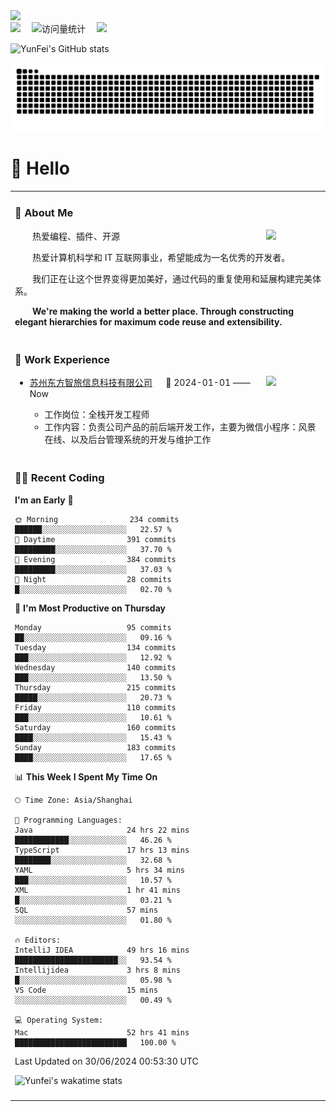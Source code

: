   <!-- dynamic typing effect 动态打字效果 -->
  <div>
    <a href="http://yunfei.plus">
      <img src="https://readme-typing-svg.demolab.com?font=Fira+Code&pause=1000&width=435&lines=console.log(%22Hello%2C%20World%22);祝您今天愉快!&center=true&size=27" />
    </a>
  </div>

  <div>
    <a href="http://yunfei.plus/"><img src="https://img.shields.io/badge/Website-博客-8c36db" /></a>&emsp;
    <!-- visitor -->
    <img src="https://komarev.com/ghpvc/?username=yunfeidog&label=Views&color=orange&style=flat" alt="访问量统计" />&emsp;
    <!-- wakatime -->    
    <a href="https://wakatime.com/@yunfeidog"><img src="https://wakatime.com/badge/user/42d0678c-368b-448b-9a77-5d21c5b55352.svg" /></a>
  </div>

![YunFei's GitHub stats](https://github-readme-stats.vercel.app/api?username=yunfeidog)

![snake](./dist/github-contribution-grid-snake.svg)

#  🙋 Hello

<table>


<tr><td>

### 🤺 About Me

<img align="right" width="88" src="https://cdn.jsdelivr.net/gh/yunfeidog/yunfeidog/assets/images/jobs.png" />

<p>&emsp;&emsp;热爱编程、插件、开源</p>
<p>&emsp;&emsp;热爱计算机科学和 IT 互联网事业，希望能成为一名优秀的开发者。</p>
<p>&emsp;&emsp;我们正在让这个世界变得更加美好，通过代码的重复使用和延展构建完美体系。</p>
<p>&emsp;&emsp;<strong>We're making the world a better place. Through constructing elegant hierarchies for maximum code reuse and extensibility.</strong></p>

</td></tr> 

<tr><td>

### 🏢 Work Experience

<img align="right" width="88" src="https://cdn.jsdelivr.net/gh/yunfeidog/yunfeidog/assets/images/yuanze.png" />

- [苏州东方智旅信息科技有限公司](http://www.leyoobao.com/) &emsp; 📌 2024-01-01 —— Now

    - 工作岗位：全栈开发工程师
    - 工作内容：负责公司产品的前后端开发工作，主要为微信小程序：风景在线、以及后台管理系统的开发与维护工作


</td></tr>

<tr><td>

### 👩‍💻 Recent Coding
<!--START_SECTION:waka-->
**I'm an Early 🐤** 

```text
🌞 Morning                234 commits         ██████░░░░░░░░░░░░░░░░░░░   22.57 % 
🌆 Daytime                391 commits         █████████░░░░░░░░░░░░░░░░   37.70 % 
🌃 Evening                384 commits         █████████░░░░░░░░░░░░░░░░   37.03 % 
🌙 Night                  28 commits          █░░░░░░░░░░░░░░░░░░░░░░░░   02.70 % 
```
📅 **I'm Most Productive on Thursday** 

```text
Monday                   95 commits          ██░░░░░░░░░░░░░░░░░░░░░░░   09.16 % 
Tuesday                  134 commits         ███░░░░░░░░░░░░░░░░░░░░░░   12.92 % 
Wednesday                140 commits         ███░░░░░░░░░░░░░░░░░░░░░░   13.50 % 
Thursday                 215 commits         █████░░░░░░░░░░░░░░░░░░░░   20.73 % 
Friday                   110 commits         ███░░░░░░░░░░░░░░░░░░░░░░   10.61 % 
Saturday                 160 commits         ████░░░░░░░░░░░░░░░░░░░░░   15.43 % 
Sunday                   183 commits         ████░░░░░░░░░░░░░░░░░░░░░   17.65 % 
```


📊 **This Week I Spent My Time On** 

```text
🕑︎ Time Zone: Asia/Shanghai

💬 Programming Languages: 
Java                     24 hrs 22 mins      ████████████░░░░░░░░░░░░░   46.26 % 
TypeScript               17 hrs 13 mins      ████████░░░░░░░░░░░░░░░░░   32.68 % 
YAML                     5 hrs 34 mins       ███░░░░░░░░░░░░░░░░░░░░░░   10.57 % 
XML                      1 hr 41 mins        █░░░░░░░░░░░░░░░░░░░░░░░░   03.21 % 
SQL                      57 mins             ░░░░░░░░░░░░░░░░░░░░░░░░░   01.80 % 

🔥 Editors: 
IntelliJ IDEA            49 hrs 16 mins      ███████████████████████░░   93.54 % 
Intellijidea             3 hrs 8 mins        █░░░░░░░░░░░░░░░░░░░░░░░░   05.98 % 
VS Code                  15 mins             ░░░░░░░░░░░░░░░░░░░░░░░░░   00.49 % 

💻 Operating System: 
Mac                      52 hrs 41 mins      █████████████████████████   100.00 % 
```


 Last Updated on 30/06/2024 00:53:30 UTC
<!--END_SECTION:waka-->

![Yunfei's wakatime stats](https://github-readme-stats.vercel.app/api/wakatime?username=yunfeidog)

</td></tr>




<tr><td>

